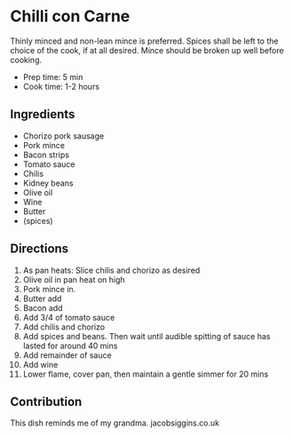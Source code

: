 # Chilli con Carne

Thinly minced and non-lean mince is preferred.
Spices shall be left to the choice of the cook, if at all desired.
Mince should be broken up well before cooking.

- Prep time: 5 min
- Cook time: 1-2 hours

## Ingredients

- Chorizo pork sausage
- Pork mince
- Bacon strips
- Tomato sauce
- Chilis
- Kidney beans
- Olive oil
- Wine
- Butter
- (spices)

## Directions

1. As pan heats: Slice chilis and chorizo as desired
2. Olive oil in pan heat on high
3. Pork mince in.
3. Butter add
4. Bacon add
5. Add 3/4 of tomato sauce
6. Add chilis and chorizo
7. Add spices and beans. Then wait until audible spitting of sauce has lasted for around 40 mins
8. Add remainder of sauce
9. Add wine
10. Lower flame, cover pan, then maintain a gentle simmer for 20 mins

## Contribution

This dish reminds me of my grandma.
jacobsiggins.co.uk
